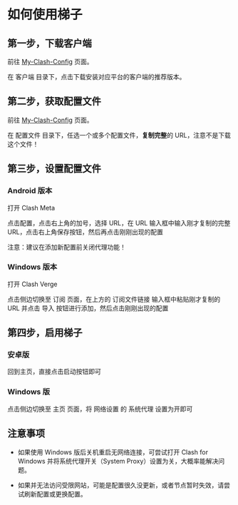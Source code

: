 # 如何使用梯子

## 第一步，下载客户端

前往 [My-Clash-Config](/mcc.md#%E5%AE%A2%E6%88%B7%E7%AB%AF) 页面。

在 客户端 目录下，点击下载安装对应平台的客户端的推荐版本。

## 第二步，获取配置文件

前往 [My-Clash-Config](/mcc.md#%E9%85%8D%E7%BD%AE%E6%96%87%E4%BB%B6) 页面。

在 配置文件 目录下，任选一个或多个配置文件，**复制完整**的 URL，注意不是下载这个文件！

## 第三步，设置配置文件

### Android 版本

打开 Clash Meta

点击配置，点击右上角的加号，选择 URL，在 URL 输入框中输入刚才复制的完整 URL，点击右上角保存按钮，然后再点击刚刚出现的配置

注意：建议在添加新配置前关闭代理功能！

### Windows 版本

打开 Clash Verge

点击侧边切换至 订阅 页面，在上方的 订阅文件链接 输入框中粘贴刚才复制的 URL 并点击 导入 按钮进行添加，然后点击刚刚出现的配置

## 第四步，启用梯子

### 安卓版

回到主页，直接点击启动按钮即可

### Windows 版

点击侧边切换至 主页 页面，将 网络设置 的 系统代理 设置为开即可

## 注意事项

- 如果使用 Windows 版后关机重启无网络连接，可尝试打开 Clash for Windows 并将系统代理开关（System Proxy）设置为关，大概率能解决问题。

- 如果并无法访问受限网站，可能是配置很久没更新，或者节点暂时失效，请尝试刷新配置或更换配置。
